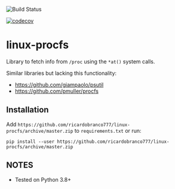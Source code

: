 ![Build Status](https://github.com/ricardobranco777/linux-procfs/actions/workflows/ci.yml/badge.svg)

[![codecov](https://codecov.io/gh/ricardobranco777/linux-procfs/branch/master/graph/badge.svg)](https://codecov.io/gh/ricardobranco777/linux-procfs)

# linux-procfs

Library to fetch info from `/proc` using the `*at()` system calls.

Similar libraries but lacking this functionality:
- https://github.com/giampaolo/psutil
- https://github.com/pmuller/procfs

## Installation

Add `https://github.com/ricardobranco777/linux-procfs/archive/master.zip` to `requirements.txt` or run:

`pip install --user https://github.com/ricardobranco777/linux-procfs/archive/master.zip`

## NOTES

  - Tested on Python 3.8+

